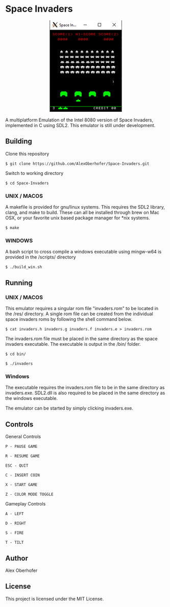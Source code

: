 # Space Invaders

<p align="center">
  <img src="https://github.com/AlexOberhofer/Space-Invaders/raw/master/doc/attract.PNG" alt="Chip 8 Image"/>
</p>

A multiplatform Emulation of the Intel 8080 version of Space Invaders, implemented in C using SDL2. This emulator is still under development.


## Building

Clone this repository

```
$ git clone https://github.com/AlexOberhofer/Space-Invaders.git
```
Switch to working directory

```
$ cd Space-Invaders
```

### UNIX / MACOS


A makefile is provided for gnu/linux systems. This requires the SDL2 library, clang, and make to build. These can all be installed through brew on Mac OSX, or your favorite unix based package manager for *nix systems.


```
$ make
```

### WINDOWS

A bash script to cross compile a windows executable using mingw-w64 is provided in the /scripts/ directory 

```
$ ./build_win.sh
```

## Running

### UNIX / MACOS

This emulator requires a singular rom file "invaders.rom" to be located in the /res/ directory. A single rom file can be created from the individual space invaders roms by following the shell command below.

```
$ cat invaders.h invaders.g invaders.f invaders.e > invaders.rom
```

The invaders.rom file must be placed in the same directory as the space invaders executable. The executable is output in the /bin/ folder.

```
$ cd bin/
```

```
$ ./invaders 
```

### Windows

The executable requires the invaders.rom file to be in the same directory as invaders.exe. SDL2.dll is also required to be placed in the same directory as the windows executable.

The emulator can be started by simply clicking invaders.exe.

## Controls

General Controls

```
P - PAUSE GAME
```

```
R - RESUME GAME
```

```
ESC - QUIT 
```

```
C - INSERT COIN
```

```
X - START GAME
```

```
Z - COLOR MODE TOGGLE
```

Gameplay Controls

```
A - LEFT 
```

```
D - RIGHT 
```

```
S - FIRE 
```

```
T - TILT 
```



## Author

Alex Oberhofer

## License

This project is licensed under the MIT License.
